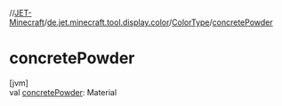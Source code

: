 //[JET-Minecraft](../../../index.md)/[de.jet.minecraft.tool.display.color](../index.md)/[ColorType](index.md)/[concretePowder](concrete-powder.md)

# concretePowder

[jvm]\
val [concretePowder](concrete-powder.md): Material
